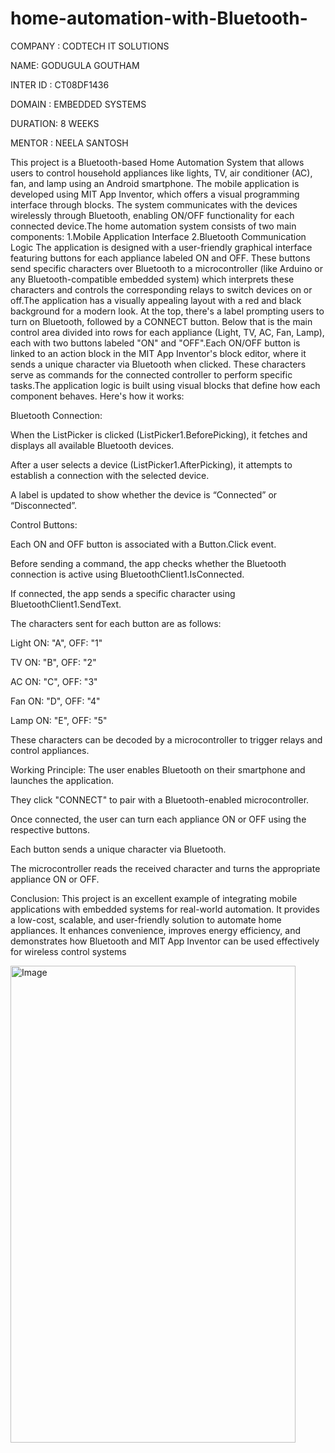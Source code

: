 # home-automation-with-Bluetooth-

COMPANY : CODTECH IT SOLUTIONS

NAME: GODUGULA GOUTHAM

INTER ID : CT08DF1436

DOMAIN : EMBEDDED SYSTEMS

DURATION: 8 WEEKS

MENTOR : NEELA SANTOSH


This project is a Bluetooth-based Home Automation System that allows users to control household appliances like lights, TV, air conditioner (AC), fan, and lamp using an Android smartphone. The mobile application is developed using MIT App Inventor, which offers a visual programming interface through blocks. The system communicates with the devices wirelessly through Bluetooth, enabling ON/OFF functionality for each connected device.The home automation system consists of two main components:
1.Mobile Application Interface
2.Bluetooth Communication Logic
The application is designed with a user-friendly graphical interface featuring buttons for each appliance labeled ON and OFF. These buttons send specific characters over Bluetooth to a microcontroller (like Arduino or any Bluetooth-compatible embedded system) which interprets these characters and controls the corresponding relays to switch devices on or off.The application has a visually appealing layout with a red and black background for a modern look. At the top, there's a label prompting users to turn on Bluetooth, followed by a CONNECT button. Below that is the main control area divided into rows for each appliance (Light, TV, AC, Fan, Lamp), each with two buttons labeled "ON" and "OFF".Each ON/OFF button is linked to an action block in the MIT App Inventor's block editor, where it sends a unique character via Bluetooth when clicked. These characters serve as commands for the connected controller to perform specific tasks.The application logic is built using visual blocks that define how each component behaves. Here's how it works:

Bluetooth Connection:

When the ListPicker is clicked (ListPicker1.BeforePicking), it fetches and displays all available Bluetooth devices.

After a user selects a device (ListPicker1.AfterPicking), it attempts to establish a connection with the selected device.

A label is updated to show whether the device is “Connected” or “Disconnected”.

Control Buttons:

Each ON and OFF button is associated with a Button.Click event.

Before sending a command, the app checks whether the Bluetooth connection is active using BluetoothClient1.IsConnected.

If connected, the app sends a specific character using BluetoothClient1.SendText.

The characters sent for each button are as follows:

Light ON: "A", OFF: "1"

TV ON: "B", OFF: "2"

AC ON: "C", OFF: "3"

Fan ON: "D", OFF: "4"

Lamp ON: "E", OFF: "5"

These characters can be decoded by a microcontroller to trigger relays and control appliances.

Working Principle:
The user enables Bluetooth on their smartphone and launches the application.

They click "CONNECT" to pair with a Bluetooth-enabled microcontroller.

Once connected, the user can turn each appliance ON or OFF using the respective buttons.

Each button sends a unique character via Bluetooth.

The microcontroller reads the received character and turns the appropriate appliance ON or OFF.

Conclusion:
This project is an excellent example of integrating mobile applications with embedded systems for real-world automation. It provides a low-cost, scalable, and user-friendly solution to automate home appliances. It enhances convenience, improves energy efficiency, and demonstrates how Bluetooth and MIT App Inventor can be used effectively for wireless control systems


<img width="456" height="763" alt="Image" src="https://github.com/user-attachments/assets/8e788075-fb4b-4a54-b313-0ebbef9af6f0" />



